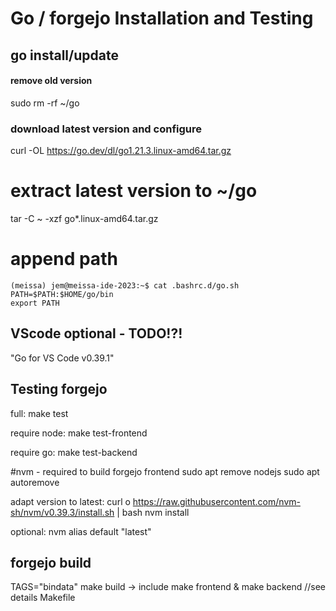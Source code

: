 # Go / forgejo Installation and Testing 

## go install/update
#### remove old version
sudo rm -rf ~/go
### download latest version and configure  
curl -OL https://go.dev/dl/go1.21.3.linux-amd64.tar.gz

# extract latest version to ~/go
tar -C ~ -xzf go*.linux-amd64.tar.gz

# append path
```
(meissa) jem@meissa-ide-2023:~$ cat .bashrc.d/go.sh
PATH=$PATH:$HOME/go/bin
export PATH
```

## VScode optional - TODO!?!
"Go for VS Code v0.39.1"

## Testing forgejo
full:
make test

require node:
make test-frontend

require go:
make test-backend

#nvm - required to build forgejo frontend
sudo apt remove nodejs
sudo apt autoremove

adapt version to latest:
curl o https://raw.githubusercontent.com/nvm-sh/nvm/v0.39.3/install.sh | bash
nvm install

optional:
nvm alias default "latest"

## forgejo build
TAGS="bindata" make build
-> include make frontend & make backend //see details Makefile

